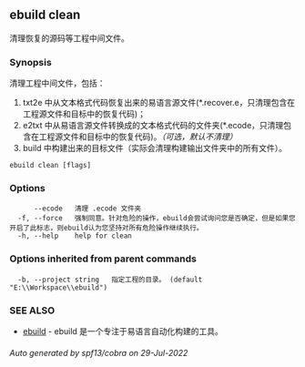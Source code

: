 ## ebuild clean

清理恢复的源码等工程中间文件。

### Synopsis

清理工程中间文件，包括：
  1. txt2e 中从文本格式代码恢复出来的易语言源文件(*.recover.e，只清理包含在工程源文件和目标中的恢复代码)；
  2. e2txt 中从易语言源文件转换成的文本格式代码的文件夹(\*.ecode，只清理包含在工程源文件和目标中的恢复代码)。*（可选，默认不清理）*
  3. build 中构建出来的目标文件（实际会清理构建输出文件夹中的所有文件）。


```
ebuild clean [flags]
```

### Options

```
      --ecode   清理 .ecode 文件夹
  -f, --force   强制同意。针对危险的操作，ebuild会尝试询问您是否确定，但是如果您开启了此标志，则ebuild认为您坚持对所有危险操作继续执行。
  -h, --help    help for clean
```

### Options inherited from parent commands

```
  -b, --project string   指定工程的目录。 (default "E:\\Workspace\\ebuild")
```

### SEE ALSO

* [ebuild](ebuild.md)	 - ebuild 是一个专注于易语言自动化构建的工具。

###### Auto generated by spf13/cobra on 29-Jul-2022
